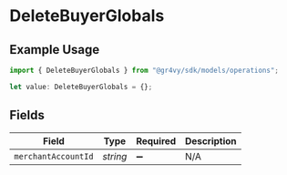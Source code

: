 # DeleteBuyerGlobals

## Example Usage

```typescript
import { DeleteBuyerGlobals } from "@gr4vy/sdk/models/operations";

let value: DeleteBuyerGlobals = {};
```

## Fields

| Field               | Type                | Required            | Description         |
| ------------------- | ------------------- | ------------------- | ------------------- |
| `merchantAccountId` | *string*            | :heavy_minus_sign:  | N/A                 |